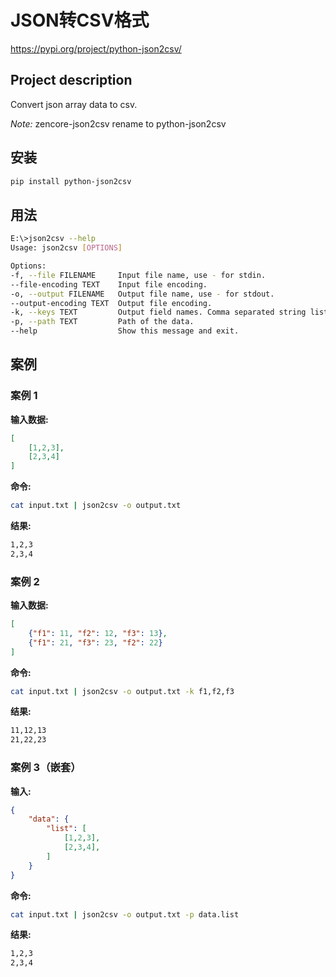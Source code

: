 # JSON转CSV格式


https://pypi.org/project/python-json2csv/

## Project description

Convert json array data to csv.

_Note:_ zencore-json2csv rename to python-json2csv

## 安装

```bash
pip install python-json2csv
```

## 用法

```bash
E:\>json2csv --help
Usage: json2csv [OPTIONS]

Options:
-f, --file FILENAME     Input file name, use - for stdin.
--file-encoding TEXT    Input file encoding.
-o, --output FILENAME   Output file name, use - for stdout.
--output-encoding TEXT  Output file encoding.
-k, --keys TEXT         Output field names. Comma separated string list.
-p, --path TEXT         Path of the data.
--help                  Show this message and exit.
```

## 案例

### 案例 1

**输入数据:**

```json
[
    [1,2,3],
    [2,3,4]
]
```
**命令:**

```bash
cat input.txt | json2csv -o output.txt
```

**结果:**

```bash
1,2,3
2,3,4
```



### 案例 2

**输入数据:**

```json
[
    {"f1": 11, "f2": 12, "f3": 13},
    {"f1": 21, "f3": 23, "f2": 22}
]
```

**命令:**

```bash
cat input.txt | json2csv -o output.txt -k f1,f2,f3
```
**结果:**

```bash
11,12,13
21,22,23
```


### 案例 3（嵌套）

**输入:**

```json
{
    "data": {
        "list": [
            [1,2,3],
            [2,3,4],
        ]
    }
}
```

**命令:**

```bash
cat input.txt | json2csv -o output.txt -p data.list
```

**结果:**

```bash
1,2,3
2,3,4
```
